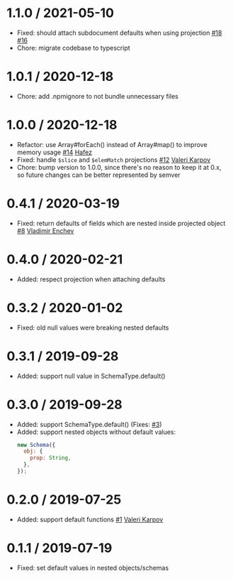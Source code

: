 # 1.1.0 / 2021-05-10

- Fixed: should attach subdocument defaults when using projection [#18](https://github.com/DouglasGabr/mongoose-lean-defaults/issues/18) [#16](https://github.com/DouglasGabr/mongoose-lean-defaults/issues/16)
- Chore: migrate codebase to typescript

# 1.0.1 / 2020-12-18

- Chore: add .npmignore to not bundle unnecessary files

# 1.0.0 / 2020-12-18

- Refactor: use Array#forEach() instead of Array#map() to improve memory usage [#14](https://github.com/DouglasGabr/mongoose-lean-defaults/pull/14) [Hafez](https://github.com/AbdelrahmanHafez)
- Fixed: handle `$slice` and `$elemMatch` projections [#12](https://github.com/DouglasGabr/mongoose-lean-defaults/pull/12) [Valeri Karpov](https://github.com/vkarpov15)
- Chore: bump version to 1.0.0, since there's no reason to keep it at 0.x, so future changes can be better represented by semver

# 0.4.1 / 2020-03-19

- Fixed: return defaults of fields which are nested inside projected object [#8](https://github.com/DouglasGabr/mongoose-lean-defaults/pull/8) [Vladimir Enchev](https://github.com/corsa1r)

# 0.4.0 / 2020-02-21

- Added: respect projection when attaching defaults

# 0.3.2 / 2020-01-02

- Fixed: old null values were breaking nested defaults

# 0.3.1 / 2019-09-28

- Added: support null value in SchemaType.default()

# 0.3.0 / 2019-09-28

- Added: support SchemaType.default() (Fixes: [#3](https://github.com/DouglasGabr/mongoose-lean-defaults/issues/3))
- Added: support nested objects without default values:
  ```javascript
  new Schema({
    obj: {
      prop: String,
    },
  });
  ```

# 0.2.0 / 2019-07-25

- Added: support default functions [#1](https://github.com/DouglasGabr/mongoose-lean-defaults/pull/1) [Valeri Karpov](https://github.com/vkarpov15)

# 0.1.1 / 2019-07-19

- Fixed: set default values in nested objects/schemas

